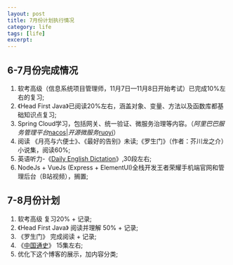 ```yaml
---
layout: post
title: 7月份计划执行情况
category: life
tags: [life]
excerpt: 
--- 
```


## 6-7月份完成情况
1. 软考高级（信息系统项目管理师，11月7日—11月8日开始考试）已完成10%左右的复习;
2. 《Head First Java》已阅读20%左右，涵盖对象、变量、方法以及函数库都基础知识点复习;
3. Spring Cloud学习，包括网关、统一验证、微服务治理等内容。（*阿里巴巴服务管理平台*[nacos](http://121.36.243.197:8088/index)|*开源微服务*[ruoyi](http://121.36.243.196:8850/nacos)）
4. 阅读 《月亮与六便士》、《最好的告别》未读;《罗生门》（作者：芥川龙之介）小说集，阅读60%;
5. 英语听力-《[Daily English Dictation](https://www.bilibili.com/video/BV16W411P7qv)》,30段左右;
6. NodeJs + VueJs (Express + ElementUI)全栈开发王者荣耀手机端官网和管理后台（B站视频），搁置;

## 7-8月份计划
1. 软考高级 复习20% + 记录;
2. 《Head First Java》 阅读并理解 50% + 记录;
3. 《罗生门》 完成阅读 + 记录;
4. 《[中国通史](https://www.bilibili.com/bangumi/play/ss33585?t=2079)》 15集左右;
5. 优化下这个博客的展示，加内容分类;